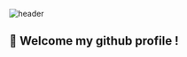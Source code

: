 ![header](https://capsule-render.vercel.app/api?type=Waving&color=78c457&height=150&section=header&text=LogicSW&fontColor=345b23&fontSize=70&animation=fadeIn&fontAlignY=35)
##  :wave: Welcome my github profile !
